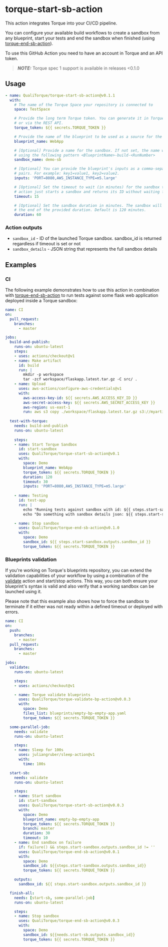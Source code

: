 # torque-start-sb-action

This action integrates Torque into your CI/CD pipeline.

You can configure your available build workflows to create a sandbox from any blueprint, start your tests and end the sandbox when finished (using [torque-end-sb-action](https://github.com/QualiTorque/torque-end-sb-action)).

To use this GitHub Action you need to have an account in Torque and an API token.

> **_NOTE:_** Torque spec 1 support is available in releases <0.1.0 

## Usage

```yaml
- name: QualiTorque/torque-start-sb-action@v0.1.1
  with:
    # The name of the Torque Space your repository is connected to
    space: TestSpace

    # Provide the long term Torque token. You can generate it in Torque > Settings > Integrations
    # or via the REST API.
    torque_token: ${{ secrets.TORQUE_TOKEN }}

    # Provide the name of the blueprint to be used as a source for the sandbox.
    blueprint_name: WebApp

    # [Optional] Provide a name for the sandbox. If not set, the name will be generated automatically
    # using the following pattern <BlueprintName>-build-<RunNumber>
    sandbox_name: demo-sb

    # [Optional] You can provide the blueprint's inputs as a comma-separated list of key=value
    # pairs. For example: key1=value1, key2=value2.
    inputs: 'PORT=8080,AWS_INSTANCE_TYPE=m5.large'

    # [Optional] Set the timeout to wait (in minutes) for the sandbox to become active. If not set, an
    # action just starts a sandbox and returns its ID without waiting for 'Active' status.
    timeout: 15

    # [Optional] Set the sandbox duration in minutes. The sandbox will automatically de-provision at 
    # the end of the provided duration. Default is 120 minutes.
    duration: 60
```
### Action outputs

- `sandbox_id` - ID of the launched Torque sandbox. sandbox_id is returned regardless if timeout is set or not
- `sandbox_details` - JSON string that represents the full sandbox details

## Examples

### CI

The following example demonstrates how to use this action in combination with [torque-end-sb-action](https://github.com/QualiTorque/torque-end-sb-action) to run tests against some flask web application deployed inside a Torque sandbox:

```yaml
name: CI
on:
  pull_request:
    branches:
      - master

jobs:
  build-and-publish:
    runs-on: ubuntu-latest
    steps:
    - uses: actions/checkout@v1
    - name: Make artifact
      id: build
      run: |
        mkdir -p workspace
        tar -zcf workspace/flaskapp.latest.tar.gz -C src/ .
    - name: Upload
      uses: aws-actions/configure-aws-credentials@v1
      with:
        aws-access-key-id: ${{ secrets.AWS_ACCESS_KEY_ID }}
        aws-secret-access-key: ${{ secrets.AWS_SECRET_ACCESS_KEY }}
        aws-region: us-east-1
        run: aws s3 copy ./workspace/flaskapp.latest.tar.gz s3://myartifacts/latest
        
  test-with-torque:
    needs: build-and-publish
    runs-on: ubuntu-latest
    
    steps:
    - name: Start Torque Sandbox
      id: start-sandbox
      uses: QualiTorque/torque-start-sb-action@v0.1
      with:
        space: Demo
        blueprint_name: WebApp
        torque_token: ${{ secrets.TORQUE_TOKEN }}
        duration: 120
        timeout: 30
        inputs: 'PORT=8080,AWS_INSTANCE_TYPE=m5.large'
    
    - name: Testing
      id: test-app
      run: |
        echo "Running tests against sandbox with id: ${{ steps.start-sandbox.outputs.sandbox_id }}"
        echo "Do something with sandbox details json: ${{ steps.start-sandbox.outputs.sandbox_details }}"

    - name: Stop sandbox
      uses: QualiTorque/torque-end-sb-action@v0.1.0
      with:
        space: Demo
        sandbox_id: ${{ steps.start-sandbox.outputs.sandbox_id }}
        torque_token: ${{ secrets.TORQUE_TOKEN }} 
```
### Blueprints validation

If you're working on Torque's blueprints repository, you can extend the validation capabilities of your workflow by using a combination of the [validate](https://github.com/QualiTorque/torque-validate-bp-action) action and start/stop actions. This way, you can both ensure your blueprint's syntax is valid and also verify that a working sandbox can be launched using it.

Please note that this example also shows how to force the sandbox to terminate if it either was not ready within a defined timeout or deployed with errors.

```yaml
name: CI
on:
  push:
    branches:
      - master
  pull_request:
    branches:
      - master

jobs:
  validate:
    runs-on: ubuntu-latest

    steps:
    - uses: actions/checkout@v1

    - name: Torque validate blueprints
      uses: QualiTorque/torque-validate-bp-action@v0.0.3
      with:
        space: Demo
        files_list: blueprints/empty-bp-empty-app.yaml
        torque_token: ${{ secrets.TORQUE_TOKEN }}

  some-parallel-job:
    needs: validate
    runs-on: ubuntu-latest

    steps:
    - name: Sleep for 100s
      uses: juliangruber/sleep-action@v1
      with:
        time: 100s

  start-sb:
    needs: validate
    runs-on: ubuntu-latest

    steps:
    - name: Start sandbox
      id: start-sandbox
      uses: QualiTorque/torque-start-sb-action@v0.0.3
      with:
        space: Demo
        blueprint_name: empty-bp-empty-app
        torque_token: ${{ secrets.TORQUE_TOKEN }}
        branch: master
        duration: 30
        timeout: 10
    - name: End sandbox on failure
      if: failure() && steps.start-sandbox.outputs.sandbox_id != ''
      uses: QualiTorque/torque-end-sb-action@v0.0.1
      with:
        space: Demo
        sandbox_id: ${{steps.start-sandbox.outputs.sandbox_id}}
        torque_token: ${{ secrets.TORQUE_TOKEN }}

    outputs:
      sandbox_id: ${{ steps.start-sandbox.outputs.sandbox_id }}

  finish-all:
    needs: [start-sb, some-parallel-job]
    runs-on: ubuntu-latest

    steps:
    - name: Stop sandbox
      uses: QualiTorque/torque-end-sb-action@v0.0.3
      with:
        space: Demo
        sandbox_id: ${{needs.start-sb.outputs.sandbox_id}}
        torque_token: ${{ secrets.TORQUE_TOKEN }}
```
